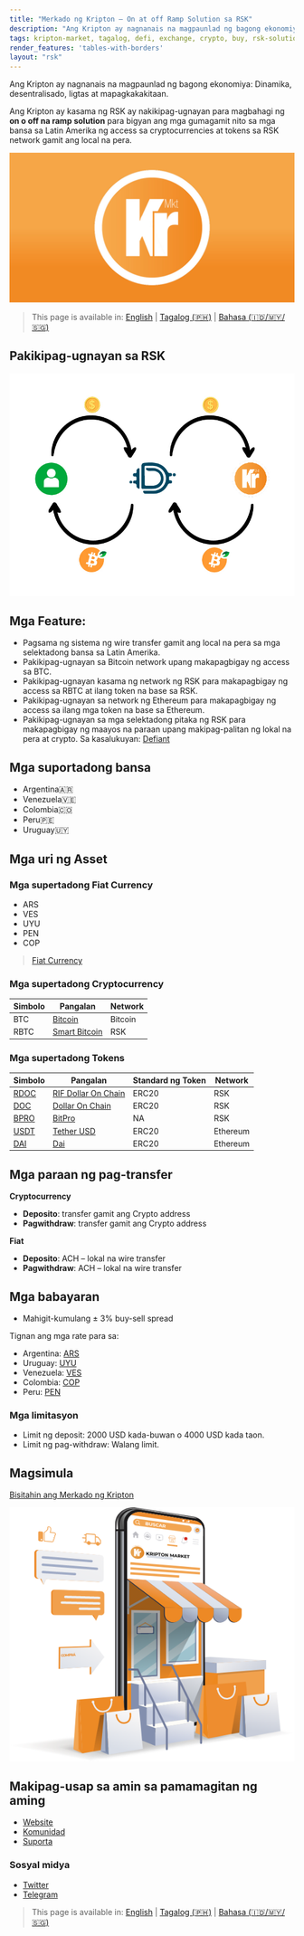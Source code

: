 ```yaml
---
title: "Merkado ng Kripton – On at off Ramp Solution sa RSK"
description: "Ang Kripton ay nagnanais na magpaunlad ng bagong ekonomiya: Dinamika, desentralisado, ligtas at mapagkakakitaan."
tags: kripton-market, tagalog, defi, exchange, crypto, buy, rsk-solutions, rsk, on-ramp, off-ramp
render_features: 'tables-with-borders'
layout: "rsk"
---
```


Ang Kripton ay nagnanais na magpaunlad ng bagong ekonomiya:
Dinamika, desentralisado, ligtas at mapagkakakitaan.

Ang Kripton ay kasama ng RSK ay nakikipag-ugnayan para magbahagi
ng **on o off na ramp solution** para bigyan ang mga gumagamit nito sa mga bansa sa Latin Amerika ng access sa cryptocurrencies at tokens sa RSK network gamit ang local na pera.

![Kripton-banner-image](/assets/img/solutions/kriptonmarket/kripton-banner.jpg)

> This page is available in: [English](/solutions/kriptonmarket/) | [Tagalog (🇵🇭)](/solutions/kriptonmarket/tagalog/) | [Bahasa (🇮🇩/🇲🇾/🇸🇬)](/solutions/kriptonmarket/bahasa)

## Pakikipag-ugnayan sa RSK

![Kripton-RSK-Integration](/assets/img/solutions/kriptonmarket/integration-diagram.jpg)

## Mga Feature:

- Pagsama ng sistema ng wire transfer gamit ang local na pera sa mga selektadong bansa sa Latin Amerika.
- Pakikipag-ugnayan sa Bitcoin network upang makapagbigay ng access sa BTC.
- Pakikipag-ugnayan kasama ng network ng RSK para makapagbigay ng access sa RBTC at ilang token na base sa RSK.
- Pakikipag-ugnayan sa network ng Ethereum para makapagbigay ng access sa ilang mga token na base sa Ethereum.
- Pakikipag-ugnayan sa mga selektadong pitaka ng RSK para makapagbigay ng maayos na paraan upang makipag-palitan ng lokal na pera at crypto. Sa kasalukuyan: [Defiant](/solutions/defiant)

## Mga suportadong bansa

- Argentina🇦🇷
- Venezuela🇻🇪
- Colombia🇨🇴
- Peru🇵🇪
- Uruguay🇺🇾

## Mga uri ng Asset

### Mga supertadong Fiat Currency

- ARS
- VES
- UYU
- PEN
- COP

> [Fiat Currency](https://tl.wikipedia.org/wiki/Salaping_fiat)

### Mga supertadong Cryptocurrency

| Simbolo | Pangalan | Network |
| --- | --- | --- |
| BTC | [Bitcoin](https://bitcoin.org/bitcoin.pdf) | Bitcoin |
| RBTC | [Smart Bitcoin](https://developers.rsk.co/rsk/rbtc/) | RSK |

### Mga supertadong Tokens

| Simbolo | Pangalan | Standard ng Token | Network |
| --- | --- | --- | --- |
| [RDOC](https://explorer.rsk.co/address/0x2d919f19d4892381d58edebeca66d5642cef1a1f) | [RIF Dollar On Chain](https://moneyonchain.com/rif-dollar/) | ERC20 | RSK |
| [DOC](https://explorer.rsk.co/address/0x809c4db849948bfa6cb84501e5a7b5c9da8fc555) | [Dollar On Chain](https://moneyonchain.com/doc-bitcoin-stablecoin/) | ERC20 | RSK |
| [BPRO](https://explorer.rsk.co/address/0x440cd83c160de5c96ddb20246815ea44c7abbca8) | [BitPro](https://moneyonchain.com/bpro-income-for-bitcoin-holders/)| NA | RSK|
| [USDT](https://etherscan.io/token/0xdac17f958d2ee523a2206206994597c13d831ec7) | [Tether USD](https://tether.to/) | ERC20 | Ethereum |
| [DAI](https://etherscan.io/token/0x6b175474e89094c44da98b954eedeac495271d0f) | [Dai](https://makerdao.com/) | ERC20 | Ethereum |

## Mga paraan ng pag-transfer

**Cryptocurrency**

- **Deposito**: transfer gamit ang Crypto address
- **Pagwithdraw**: transfer gamit ang Crypto address

**Fiat**

- **Deposito**: ACH – lokal na wire transfer
- **Pagwithdraw**: ACH – lokal na wire transfer

## Mga babayaran

- Mahigit-kumulang ± 3% buy-sell spread

Tignan ang mga rate para sa:

- Argentina: [ARS](https://kriptonmarket.com/cotizacion?currency=ars)
- Uruguay: [UYU](https://kriptonmarket.com/cotizacion?currency=uyu)
- Venezuela: [VES](https://kriptonmarket.com/cotizacion?currency=bs)
- Colombia: [COP](https://kriptonmarket.com/cotizacion?currency=col)
- Peru: [PEN](https://kriptonmarket.com/cotizacion?currency=pen)

### Mga limitasyon
- Limit ng deposit: 2000 USD kada-buwan o 4000 USD kada taon.
- Limit ng pag-withdraw: Walang limit.

## Magsimula

[Bisitahin ang Merkado ng Kripton](https://kriptonmarket.com/)

![Merkado ng Kripton Store](/assets/img/solutions/kriptonmarket/kripto-store-logo.png)

## Makipag-usap sa amin sa pamamagitan ng aming

- [Website](https://kriptonmarket.com/)
- [Komunidad](https://t.me/kriptonmarket)
- [Suporta](mailto:info@kriptonmarket.com)


### Sosyal midya

- [Twitter](https://twitter.com/Kriptonmarket)
- [Telegram](https://t.me/kriptonmarket)

> This page is available in: [English](/solutions/kriptonmarket/) | [Tagalog (🇵🇭)](/solutions/kriptonmarket/tagalog/) | [Bahasa (🇮🇩/🇲🇾/🇸🇬)](/solutions/kriptonmarket/bahasa)
